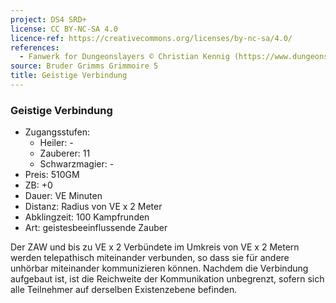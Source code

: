 ```yaml
---
project: DS4 SRD+
license: CC BY-NC-SA 4.0
licence-ref: https://creativecommons.org/licenses/by-nc-sa/4.0/
references: 
  - Fanwerk for Dungeonslayers © Christian Kennig (https://www.dungeonslayers.net/)
source: Bruder Grimms Grimmoire 5
title: Geistige Verbindung
---
```


### Geistige Verbindung

- Zugangsstufen:
  - Heiler: -
  - Zauberer: 11
  - Schwarzmagier: -
- Preis: 510GM
- ZB: +0
- Dauer: VE Minuten
- Distanz: Radius von VE x 2 Meter
- Abklingzeit: 100 Kampfrunden
- Art: geistesbeeinflussende Zauber

Der ZAW und bis zu VE x 2 Verbündete im Umkreis von VE x 2 Metern werden telepathisch miteinander verbunden, so dass sie für andere unhörbar miteinander kommunizieren können. Nachdem die Verbindung aufgebaut ist, ist die Reichweite der Kommunikation unbegrenzt, sofern sich alle Teilnehmer auf derselben Existenzebene befinden.

